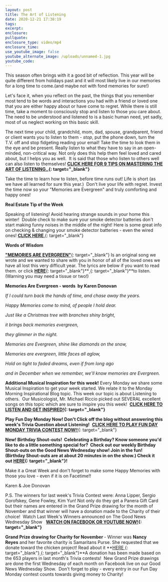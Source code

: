 ```yaml
---
layout: post
title: The Art of Listening
date: 2020-12-21 17:38:19
tags:
excerpt:
enclosure:
pullquote:
enclosure_type: video/mp4
enclosure_time:
use_youtube_image: false
youtube_alternate_image: /uploads/unnamed-1.jpg
youtube_code:
---
```


This season often brings with it a good bit of reflection. This year will be quite different from holidays past and it will most likely live in our memories for a long time to come.(and maybe not with fond memories for sure\!)&nbsp;

Let's face it, when you reflect on the past, the things that you remember most tend to be words and interactions you had with a friend or loved one that you are either happy about or have come to regret. While there is still time, take a moment to consciously stop and listen to those you care about. The need to be understood and listened to is a basic human need, yet sadly, most of us neglect working on this basic skill.&nbsp;

The next time your child, grandchild, mom, dad, spouse, grandparent, friend or client wants you to listen to them -&nbsp;*stop*, put the phone down, turn the T.V. off and stop fidgeting reading your email\! Take the time to look them in the eye and be present. Really listen to what they have to say in an open-minded, non-critical way. Not only does this help them feel loved and cared about, but I helps you as well. &nbsp;It is said that those who listen to others well can also listen to themselves\!&nbsp;**[CLICK HERE FOR 9 TIPS ON MASTERING THE ART OF LISTENING..](https://t.e2ma.net/click/l1bd9c/5wd3tzj/ps7qzg){: target="_blank"}&nbsp; &nbsp;**

Take the time to learn how to listen, before time runs out\! Life is short (as we have all learned for sure this year.)&nbsp; Don't live your life with regret. Invest the time now so your "Memories are Evergreen" and truly comforting and happy ones\!

**Real Estate Tip of the Week&nbsp;**

Speaking of listening\! Avoid hearing strange sounds in your home this winter\!&nbsp; Double check to make sure your smoke detector batteries don't start making funny noises in the middle of the night\! Here is some great info on checking & changing your smoke detector batteries - even the wired ones\!&nbsp;[**CLICK HERE**.](https://t.e2ma.net/click/l1bd9c/5wd3tzj/5k8qzg){: target="_blank"}

**Words of Wisdom**

[**"MEMORIES ARE EVERGREEN"**](https://t.e2ma.net/click/l1bd9c/5wd3tzj/159qzg){: target="_blank"}&nbsp;Is an original song we wrote and we wanted to share with you in honor of all of the loved ones we have all lost this very difficult year. The lyrics are below if you want to read them. or click&nbsp;[**HERE**](https://t.e2ma.net/click/l1bd9c/5wd3tzj/hyarzg){: target="_blank"}**[&nbsp;](https://t.e2ma.net/click/l1bd9c/5wd3tzj/xqbrzg){: target="_blank"}**to listen.&nbsp; (Warning you may need a tissue or two\!)

**Memories Are Evergreen - words &nbsp;by Karen Donovan**

*If I could turn back the hands of time, and chase away the years.&nbsp;*

*Happy Memories come to mind, of people I hold dear.*

*Just like a Christmas tree with branches shiny bright,*

*it brings back memories evergreen,*

*they glimmer in the night.*

*Memories are Evergreen, shine like diamonds on the snow,*

*Memories are evergreen, little faces all aglow,*

*Hold on tight to faded dreams, even if from long ago*

*and in December when we remember, we'll know memories are Evergreen.*

**Additional Musical Inspiration for this week\!**&nbsp;Every Monday we share some Musical Inspiration to get your week started. We relate it to the Monday Morning Inspirational Blog topic. This week our topic is about Listening to others.&nbsp; Our Musicologist, Mr. Michael Riccio picked out SEVERAL excellent songs on this topic which are sure to inspire you this week\! &nbsp;**[CLICK HERE TO LISTEN AND GET INSPIRED\!](https://t.e2ma.net/click/l1bd9c/5wd3tzj/djcrzg){: target="_blank"}**

**Play Fun Day Monday Now\!&nbsp;**Don't Click off the blog without answering this week's Trivia Question about Listening**\!**&nbsp;&nbsp;[**CLICK HERE TO PLAY FUN DAY MONDAY TRIVIA CONTEST NOW\!**\!](https://t.e2ma.net/click/l1bd9c/5wd3tzj/tbdrzg){: target="_blank"}

**New\! Birthday Shout-outs\! &nbsp;**Celebrating a Birthday? Know someone you'd like to do a little something special for?&nbsp; Check out our weekly Birthday Shout-outs on the Good News Wednesday show\! Join in the fun\! (Birthday Shout-outs are at about 20 minutes in on the show.) Check it out&nbsp;**[HERE](https://t.e2ma.net/click/l1bd9c/5wd3tzj/93drzg){: target="_blank"}\!**

Make it a Great Week and don't forget to make some Happy Memories with those you love - even if it is on Facetime\!\!

Karen & Joe Donovan&nbsp;

P.S. The winners for last week's Trivia Contest were: Anna Lipper, Sergio Gorofskey, Gene Fowley, Kim Yun\! Not only do they get a Panera Gift Card but their names are entered in the Grand Prize drawing for the month of November and that winner will have a donation made to the Charity of their choice\! &nbsp;Watch Last Week's Winners announced on The Good News Wednesday Show &nbsp;&nbsp;**[WATCH ON FACEBOOK OR YOUTUBE NOW\!](https://t.e2ma.net/click/l1bd9c/5wd3tzj/pwerzg){: target="_blank"}**

**Grand Prize drawing for Charity for November&nbsp;**\- Winner was&nbsp;**Nancy Reyes**&nbsp;and her favorite charity is Samaritans Purse. She requested that we donate toward the chicken project\! Read about it&nbsp;**[HERE&nbsp;](https://t.e2ma.net/click/l1bd9c/5wd3tzj/5ofrzg){: target="_blank"}[&nbsp;](https://t.e2ma.net/click/l1bd9c/5wd3tzj/lhgrzg){: target="_blank"}**A donation has been made based on the 653 players in last month's Trivia contests\!&nbsp; New Grand Prize drawings are done the first Wednesday of each month on Facebook live on our Good News Wednesday Show.&nbsp; Don't forget to play - every entry in our Fun Day Monday contest counts towards giving money to Charity\!
